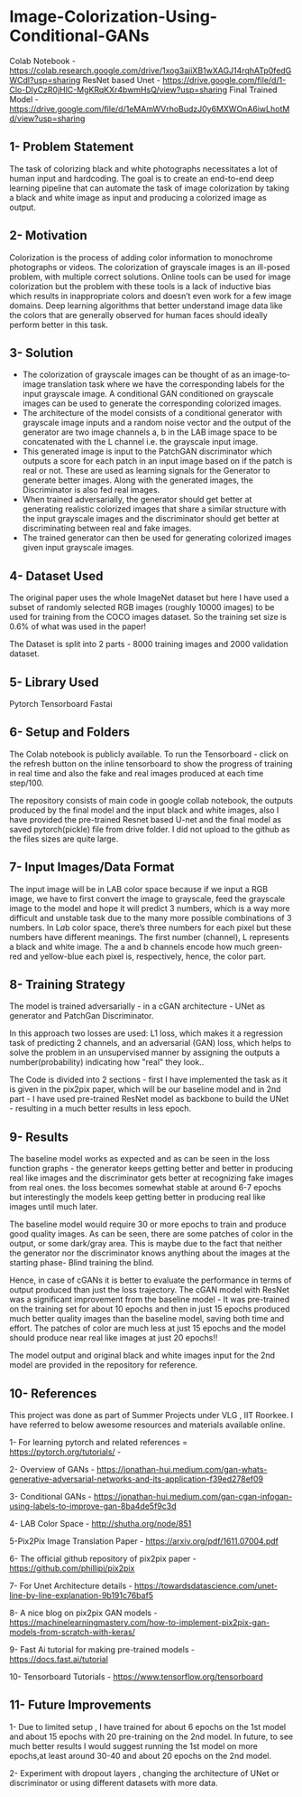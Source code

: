 # Image-Colorization-Using-Conditional-GANs


Colab Notebook - https://colab.research.google.com/drive/1xog3aiiXB1wXAGJ14rqhATp0fedGWCdl?usp=sharing
ResNet based Unet - https://drive.google.com/file/d/1-Clo-DlyCzR0jHlC-MgKRqKXr4bwmHsQ/view?usp=sharing
Final Trained Model - https://drive.google.com/file/d/1eMAmWVrhoBudzJ0y6MXWOnA6iwLhotMd/view?usp=sharing


## 1- Problem Statement

The task of colorizing black and white photographs necessitates a lot of human input and hardcoding. The goal is to create an end-to-end deep learning pipeline that can automate the task of image colorization by taking a black and white image as input and producing a colorized image as output.


## 2- Motivation

Colorization is the process of adding color information to monochrome photographs or videos. The colorization of grayscale images is an ill-posed problem, with multiple correct solutions. Online tools can be used for image colorization but the problem with these tools is a lack of inductive bias which results in inappropriate colors and doesn’t even work for a few image domains. Deep learning algorithms that better understand image data like the colors that are generally observed for human faces should ideally perform better in this task.


## 3- Solution
- The colorization of grayscale images can be thought of as an image-to-image translation task where we have the corresponding labels for the input grayscale image. A conditional GAN conditioned on grayscale images can be used to generate the corresponding colorized images.
- The architecture of the model consists of a conditional generator with grayscale image inputs and a random noise vector and the output of the generator are two image channels a, b in the LAB image space to be concatenated with the L channel i.e. the grayscale input image.
- This generated image is input to the PatchGAN discriminator which outputs a score for each patch in an input image based on if the patch is real or not. These are used as learning signals for the Generator to generate better images. Along with the generated images, the Discriminator is also fed real images.
- When trained adversarially, the generator should get better at generating realistic colorized images that share a similar structure with the input grayscale images and the discriminator should get better at discriminating between real and fake images.
- The trained generator can then be used for generating colorized images given input grayscale images.


## 4- Dataset Used

The original paper uses the whole ImageNet dataset but here I have used a subset of randomly selected RGB images (roughly 10000 images) to be used for training from the COCO images dataset.
So the training set size is 0.6% of what was used in the paper! 

The Dataset is split into 2 parts - 8000 training images and 2000 validation dataset.


## 5- Library Used

Pytorch
Tensorboard
Fastai


## 6- Setup and Folders

The Colab notebook is publicly available. To run the Tensorboard - click on the refresh button on the inline tensorboard to show the progress of training in real time and also the fake and real images produced at each time step/100. 

The repository consists of main code in google collab notebook, the outputs produced by the final model and the input black and white images, also I have provided the pre-trained Resnet based U-net and the final model as saved pytorch(pickle) file from drive folder. I did not upload to the github as the files sizes are quite large.


## 7- Input Images/Data Format 

The input image will be in LAB color space because if we input a RGB image, we have to first convert the image to grayscale, feed the grayscale image to the model and hope it will predict 3 numbers, which is a way more difficult and unstable task due to the many more possible combinations of 3 numbers.
In L*a*b color space, there’s three numbers for each pixel but these numbers have different meanings. The first number (channel), L represents a black and white image. The a and b channels encode how much green-red and yellow-blue each pixel is, respectively, hence, the color part.


## 8- Training Strategy

The model is trained adversarially - in a cGAN architecture - UNet as generator and PatchGan Discriminator. 

In this approach two losses are used: L1 loss, which makes it a regression task of predicting 2 channels, and an adversarial (GAN) loss, which helps to solve the problem in an unsupervised manner by assigning the outputs a number(probability) indicating how "real" they look..

The Code is divided into 2 sections - first I have implemented the task as it is given in the pix2pix paper, which will be our baseline model and in 2nd part - I have used pre-trained ResNet model as backbone to build the UNet - resulting in a much better results in less epoch.


## 9- Results
The baseline model works as expected and as can be seen in the loss function graphs - the generator keeps getting better and better in producing real like images and the discriminator gets better at recognizing fake images from real ones. the loss becomes somewhat stable at around 6-7 epochs but interestingly the models keep getting better in producing real like images until much later.

The baseline model would require 30 or more epochs to train and produce good quality images. As can be seen, there are some patches of color in the output, or some dark/gray area. This is maybe due to the fact that neither the generator nor the discriminator knows anything about the images at the starting phase- Blind training the blind.

Hence, in case of cGANs it is better to evaluate the performance in terms of output produced than just the loss trajectory.
The cGAN model with ResNet was a significant improvement from the baseline model - It was pre-trained on the training set for about 10 epochs and then in just 15 epochs produced  much better quality images than the baseline model, saving both time and effort.  The patches of color are much less at just 15 epochs and the model should produce near real like images at just 20 epochs!!

The model output and original black and white images input for the 2nd model are provided in the repository for reference. 


## 10- References 

This project was done as part of Summer Projects under VLG , IIT Roorkee. I have referred to below awesome resources and materials available online.

1- For learning pytorch and related references =  https://pytorch.org/tutorials/ -  

2- Overview of GANs - https://jonathan-hui.medium.com/gan-whats-generative-adversarial-networks-and-its-application-f39ed278ef09

3- Conditional GANs - https://jonathan-hui.medium.com/gan-cgan-infogan-using-labels-to-improve-gan-8ba4de5f9c3d

4- LAB Color Space - http://shutha.org/node/851

5-Pix2Pix Image Translation Paper - https://arxiv.org/pdf/1611.07004.pdf

6- The official github repository of pix2pix paper - https://github.com/phillipi/pix2pix

7- For Unet Architecture details - https://towardsdatascience.com/unet-line-by-line-explanation-9b191c76baf5

8- A nice blog on pix2pix GAN models - https://machinelearningmastery.com/how-to-implement-pix2pix-gan-models-from-scratch-with-keras/

9- Fast Ai tutorial for making pre-trained models -  https://docs.fast.ai/tutorial

10- Tensorboard Tutorials - https://www.tensorflow.org/tensorboard


## 11- Future Improvements

1-  Due to limited setup , I have trained for about 6 epochs on the 1st model and about 15 epochs with 20 pre-training on the 2nd model. In future, to see much better results I would suggest running the 1st model on more epochs,at least around 30-40 and about 20 epochs on the 2nd model.

2- Experiment with dropout layers , changing the architecture of UNet or discriminator or using different datasets with more data.
